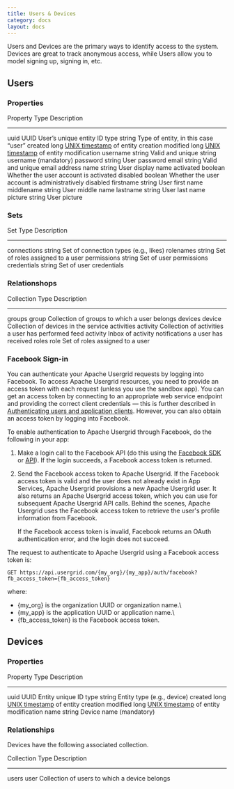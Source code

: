 ```yaml
---
title: Users & Devices
category: docs
layout: docs
---
```


Users and Devices are the primary ways to identify access to the system. Devices are great to track anonymous access, while Users allow you to model signing up, signing in, etc. 

Users
-----

### Properties

Property     Type      Description
------------ --------- ---------------------------------------------------------------------------------
  uuid         UUID      User’s unique entity ID
  type         string    Type of entity, in this case “user”
  created      long      [UNIX timestamp](http://en.wikipedia.org/wiki/Unix_time) of entity creation
  modified     long      [UNIX timestamp](http://en.wikipedia.org/wiki/Unix_time) of entity modification
  username     string    Valid and unique string username (mandatory)
  password     string    User password
  email        string    Valid and unique email address
  name         string    User display name
  activated    boolean   Whether the user account is activated
  disabled     boolean   Whether the user account is administratively disabled
  firstname    string    User first name
  middlename   string    User middle name
  lastname     string    User last name
  picture      string    User picture


### Sets

  Set           Type     Description
  ------------- -------- ---------------------------------------
  connections   string   Set of connection types (e.g., likes)
  rolenames     string   Set of roles assigned to a user
  permissions   string   Set of user permissions
  credentials   string   Set of user credentials

### Relationshops

  Collection   Type       Description
  ------------ ---------- -----------------------------------------------------
  groups       group      Collection of groups to which a user belongs
  devices      device     Collection of devices in the service
  activities   activity   Collection of activities a user has performed
  feed         activity   Inbox of activity notifications a user has received
  roles        role       Set of roles assigned to a user

### Facebook Sign-in

You can authenticate your Apache Usergrid requests by logging into
Facebook. To access Apache Usergrid resources, you need to provide an
access token with each request (unless you use the sandbox app). You can
get an access token by connecting to an appropriate web service endpoint
and providing the correct client credentials — this is further described
in [Authenticating users and application
clients](/authenticating-users-and-application-clients). However, you
can also obtain an access token by logging into Facebook.

To enable authentication to Apache Usergrid through Facebook, do the
following in your app:

1.  Make a login call to the Facebook API (do this using the [Facebook
    SDK](https://developers.facebook.com/docs/sdks/) or
    [API](https://developers.facebook.com/docs/facebook-login/)). If the
    login succeeds, a Facebook access token is returned.
2.  Send the Facebook access token to Apache Usergrid. If the Facebook
    access token is valid and the user does not already exist in App
    Services, Apache Usergrid provisions a new Apache Usergrid user. It also
    returns an Apache Usergrid access token, which you can use for
    subsequent Apache Usergrid API calls. Behind the scenes, Apache Usergrid
    uses the Facebook access token to retrieve the user's profile
    information from Facebook.

    If the Facebook access token is invalid, Facebook returns an OAuth
    authentication error, and the login does not succeed.

The request to authenticate to Apache Usergrid using a Facebook access
token is:

    GET https://api.usergrid.com/{my_org}/{my_app}/auth/facebook?fb_access_token={fb_access_token}

where:

* {my\_org} is the organization UUID or organization name.\
* {my\_app} is the application UUID or application name.\
* {fb\_access\_token} is the Facebook access token.


Devices
-------

### Properties

Property   Type     Description
---------- -------- ---------------------------------------------------------------------------------
  uuid       UUID     Entity unique ID
  type       string   Entity type (e.g., device)
  created    long     [UNIX timestamp](http://en.wikipedia.org/wiki/Unix_time) of entity creation
  modified   long     [UNIX timestamp](http://en.wikipedia.org/wiki/Unix_time) of entity modification
  name       string   Device name (mandatory)


### Relationships

Devices have the following associated collection.

  Collection   Type   Description
  ------------ ------ -----------------------------------------------
  users        user   Collection of users to which a device belongs
